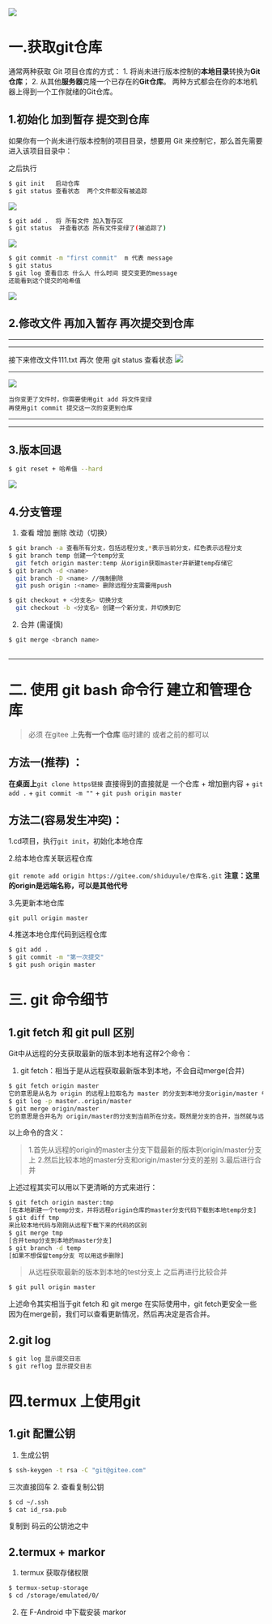 ![](images/2022-05-05-20-47-43.png) 

# 一.获取git仓库
通常两种获取 Git 项目仓库的方式：
    1. 将尚未进行版本控制的**本地目录**转换为**Git仓库**；
    2. 从其他**服务器**克隆一个已存在的**Git仓库**。
两种方式都会在你的本地机器上得到一个工作就绪的Git仓库。

## 1.初始化 加到暂存 提交到仓库

如果你有一个尚未进行版本控制的项目目录，想要用 Git 来控制它，那么首先需要进入该项目目录中：

之后执行
```bash
$ git init   启动仓库
$ git status 查看状态  两个文件都没有被追踪
```
 
![](images/2022-05-06-07-58-16.png)

```bash
$ git add .  将 所有文件 加入暂存区
$ git status  并查看状态 所有文件变绿了(被追踪了)
```
![](images/2022-05-06-11-30-09.png)

```bash
$ git commit -m "first commit"  m 代表 message
$ git status
$ git log 查看日志 什么人 什么时间 提交变更的message
还能看到这个提交的哈希值
```
![](images/2022-05-06-11-48-09.png)

## 2.修改文件 再加入暂存 再次提交到仓库
___
___
接下来修改文件111.txt
再次 使用 git status 查看状态
![](images/2022-05-07-10-06-29.png)


___

![](images/2022-05-07-09-01-04.png)
```text
当你变更了文件时，你需要使用git add 将文件变绿
再使用git commit 提交这一次的变更到仓库
```

___
___
## 3.版本回退
```bash
$ git reset + 哈希值 --hard
```
![](images/2022-05-07-16-37-13.png)


## 4.分支管理
1. 查看 增加 删除 改动（切换）
```bash
$ git branch -a 查看所有分支，包括远程分支,*表示当前分支，红色表示远程分支
$ git branch temp 创建一个temp分支 
  git fetch origin master:temp 从origin获取master并新建temp存储它 
$ git branch -d <name>
  git branch -D <name> //强制删除
  git push origin :<name> 删除远程分支需要用push 

$ git checkout + <分支名> 切换分支
  git checkout -b <分支名> 创建一个新分支，并切换到它
```
2. 合并 (需谨慎)
```bash
$ git merge <branch name>
 
```
---
# 二. 使用 git bash 命令行 建立和管理仓库
>必须 在gitee 上**先有一个仓库** 临时建的 或者之前的都可以

## 方法一(推荐) ：
**在桌面上**```git clone https链接``` 直接得到的直接就是 一个仓库 + 增加删内容 + ```git add .``` + ```git commit -m ""``` + ```git push origin master``` 


## 方法二(容易发生冲突)：  
1.cd项目，执行```git init```，初始化本地仓库

2.给本地仓库关联远程仓库

```git remote add origin https://gitee.com/shiduyule/仓库名.git```
**注意：这里的origin是远端名称，可以是其他代号**

3.先更新本地仓库

```git pull origin master```


4.推送本地仓库代码到远程仓库
```bash
$ git add .
$ git commit -m "第一次提交"
$ git push origin master
```

# 三. git 命令细节
## 1.git fetch 和 git pull 区别
Git中从远程的分支获取最新的版本到本地有这样2个命令：
1. git fetch：相当于是从远程获取最新版本到本地，不会自动merge(合并)
```bash
$ git fetch origin master 
它的意思是从名为 origin 的远程上拉取名为 master 的分支到本地分支origin/master 中。既然是拉取代码，当然需要同时指定远程名与分支名，所以分开写
$ git log -p master..origin/master
$ git merge origin/master
它的意思是合并名为 origin/master的分支到当前所在分支。既然是分支的合并，当然就与远程名没有直接的关系，所以没有出现远程名。需要指定的是被合并的分支。
```
以上命令的含义：
>1.首先从远程的origin的master主分支下载最新的版本到origin/master分支上
2.然后比较本地的master分支和origin/master分支的差别
3.最后进行合并

上述过程其实可以用以下更清晰的方式来进行：
```bash
$ git fetch origin master:tmp 
[在本地新建一个temp分支，并将远程origin仓库的master分支代码下载到本地temp分支]
$ git diff tmp 
来比较本地代码与刚刚从远程下载下来的代码的区别
$ git merge tmp
[合并temp分支到本地的master分支]
$ git branch -d temp 
[如果不想保留temp分支 可以用这步删除]
```
>从远程获取最新的版本到本地的test分支上
之后再进行比较合并

```bash
$ git pull origin master
```

上述命令其实相当于git fetch 和 git merge
在实际使用中，git fetch更安全一些
因为在merge前，我们可以查看更新情况，然后再决定是否合并。


## 2.git log 
```bash
$ git log 显示提交日志
$ git reflog 显示提交日志
```
# 四.termux 上使用git

##  1.git 配置公钥
1. 生成公钥
```bash
$ ssh-keygen -t rsa -C "git@gitee.com" 
```
三次直接回车
2. 查看复制公钥
```bash
$ cd ~/.ssh
$ cat id_rsa.pub
```
复制到 码云的公钥池之中

## 2.termux + markor
1.  termux 获取存储权限
```bash  
$ termux-setup-storage
$ cd /storage/emulated/0/
```

2. 在 F-Android 中下载安装 markor